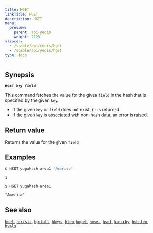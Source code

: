 ```yaml
---
title: HGET
linkTitle: HGET
description: HGET
menu:
  preview:
    parent: api-yedis
    weight: 2120
aliases:
  - /stable/api/redis/hget
  - /stable/api/yedis/hget
type: docs
---
```


## Synopsis

**`HGET key field`**

This command fetches the value for the given `field` in the hash that is specified by the given `key`.

- If the given `key` or `field` does not exist, nil is returned.
- If the given `key` is associated with non-hash data, an error is raised.

## Return value

Returns the value for the given `field`

## Examples

```sh
$ HSET yugahash area1 "America"
```

```
1
```

```sh
$ HGET yugahash area1
```

```
"America"
```

## See also

[`hdel`](../hdel/), [`hexists`](../hexists/), [`hgetall`](../hgetall/), [`hkeys`](../hkeys/), [`hlen`](../hlen/), [`hmget`](../hmget/), [`hmset`](../hmset/), [`hset`](../hset/), [`hincrby`](../hincrby/), [`hstrlen`](../hstrlen/), [`hvals`](../hvals/)

